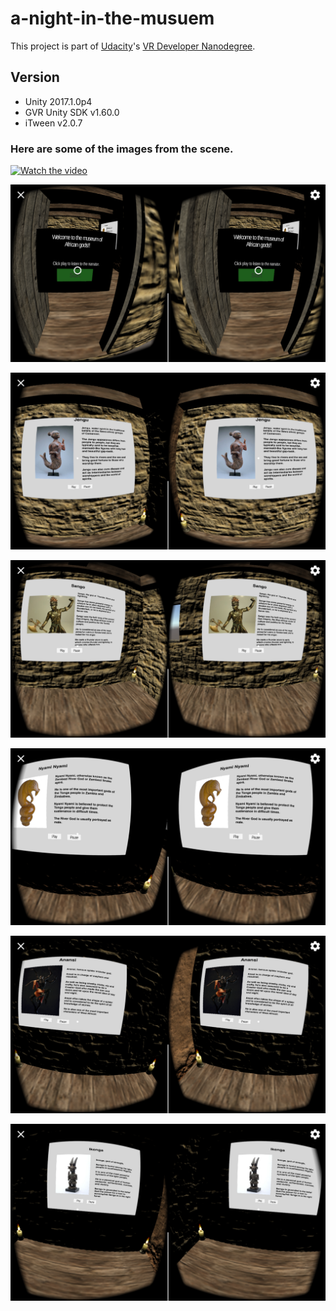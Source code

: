 # a-night-in-the-musuem

This project is part of [Udacity](https://www.udacity.com "Udacity - Be in demand")'s [VR Developer Nanodegree](https://www.udacity.com/course/vr-developer-nanodegree--nd017).

## Version
- Unity 2017.1.0p4
- GVR Unity SDK v1.60.0
- iTween v2.0.7

### Here are some of the images from the scene.

[![Watch the video](https://raw.github.com/GabLeRoux/WebMole/master/ressources/WebMole_Youtube_Video.png)](https://www.youtube.com/watch?v=ZO01yZuLtFo)


![alt text](https://github.com/blessingoraz/night-in-the-museum1/blob/master/Screenshot_20171218-130206.png?raw=true)

![alt text](https://github.com/blessingoraz/night-in-the-museum1/blob/master/Screenshot_20171218-130041.png?raw=true)

![alt text](https://github.com/blessingoraz/night-in-the-museum1/blob/master/Screenshot_20171218-130219.png?raw=true)

![alt text](https://github.com/blessingoraz/night-in-the-museum1/blob/master/Screenshot_20171218-130226.png?raw=true)

![alt text](https://github.com/blessingoraz/night-in-the-museum1/blob/master/Screenshot_20171218-130242.png?raw=true)

![alt text](https://github.com/blessingoraz/night-in-the-museum1/blob/master/Screenshot_20171218-130305.png?raw=true)
